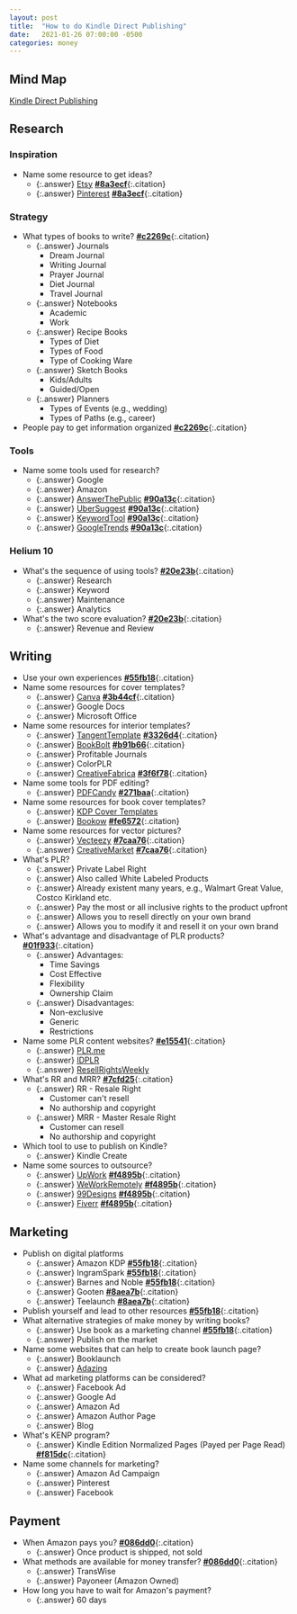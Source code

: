```yaml
---
layout: post
title:  "How to do Kindle Direct Publishing"
date:   2021-01-26 07:00:00 -0500
categories: money
---
```


## Mind Map

[Kindle Direct Publishing](/assets/doc/research/Kindle%20Direct%20Publishing.pdf)

## Research

### Inspiration

* Name some resource to get ideas?
  * {:.answer} [Etsy](https://www.etsy.com/ca/?ref=lgo) **[#8a3ecf]**{:.citation}
  * {:.answer} [Pinterest](https://www.pinterest.ca/) **[#8a3ecf]**{:.citation}

### Strategy

* What types of books to write? **[#c2269c]**{:.citation}
  * {:.answer} Journals
    * Dream Journal
    * Writing Journal
    * Prayer Journal
    * Diet Journal
    * Travel Journal
  * {:.answer} Notebooks
    * Academic
    * Work
  * {:.answer} Recipe Books
    * Types of Diet
    * Types of Food
    * Type of Cooking Ware
  * {:.answer} Sketch Books
    * Kids/Adults
    * Guided/Open
  * {:.answer} Planners
    * Types of Events (e.g., wedding)
    * Types of Paths (e.g., career)
* People pay to get information organized **[#c2269c]**{:.citation}

### Tools

* Name some tools used for research?
  * {:.answer} Google
  * {:.answer} Amazon
  * {:.answer} [AnswerThePublic](https://answerthepublic.com/) **[#90a13c]**{:.citation}
  * {:.answer} [UberSuggest](https://neilpatel.com/ubersuggest/) **[#90a13c]**{:.citation}
  * {:.answer} [KeywordTool](https://keywordtool.io/) **[#90a13c]**{:.citation}
  * {:.answer} [GoogleTrends](https://trends.google.com/trends/?geo=US) **[#90a13c]**{:.citation}

### Helium 10

* What's the sequence of using tools? **[#20e23b]**{:.citation}
  * {:.answer} Research
  * {:.answer} Keyword
  * {:.answer} Maintenance
  * {:.answer} Analytics
* What's the two score evaluation? **[#20e23b]**{:.citation}
  * {:.answer} Revenue and Review
  
## Writing

* Use your own experiences **[#55fb18]**{:.citation}
* Name some resources for cover templates?
  * {:.answer} [Canva](https://www.canva.com/) **[#3b44cf]**{:.citation}
  * {:.answer} Google Docs
  * {:.answer} Microsoft Office
* Name some resources for interior templates?
  * {:.answer} [TangentTemplate](https://templates.tangent.rocks/) **[#3326d4]**{:.citation}
  * {:.answer} [BookBolt](https://bookbolt.io/) **[#b91b66]**{:.citation}
  * {:.answer} Profitable Journals
  * {:.answer} ColorPLR
  * {:.answer} [CreativeFabrica](https://www.creativefabrica.com/) **[#3f6f78]**{:.citation}
* Name some tools for PDF editing?
  * {:.answer} [PDFCandy](https://pdfcandy.com/) **[#271baa]**{:.citation}
* Name some resources for book cover templates?
  * {:.answer} [KDP Cover Templates](https://kdp.amazon.com/en_US/cover-templates)
  * {:.answer} [Bookow](https://www.bookow.com/) **[#fe6572]**{:.citation}
* Name some resources for vector pictures?
  * {:.answer} [Vecteezy](https://www.vecteezy.com/) **[#7caa76]**{:.citation}
  * {:.answer} [CreativeMarket](https://creativemarket.com/) **[#7caa76]**{:.citation}
* What's PLR?
  * {:.answer} Private Label Right
  * {:.answer} Also called White Labeled Products
  * {:.answer} Already existent many years, e.g., Walmart Great Value, Costco Kirkland etc.
  * {:.answer} Pay the most or all inclusive rights to the product upfront
  * {:.answer} Allows you to resell directly on your own brand
  * {:.answer} Allows you to modify it and resell it on your own brand
* What's advantage and disadvantage of PLR products? **[#01f933]**{:.citation}
  * {:.answer} Advantages:
    * Time Savings
    * Cost Effective
    * Flexibility
    * Ownership Claim
  * {:.answer} Disadvantages:
    * Non-exclusive
    * Generic
    * Restrictions
* Name some PLR content websites? **[#e15541]**{:.citation}
  * {:.answer} [PLR.me](https://www.plr.me/)
  * {:.answer} [IDPLR](https://www.idplr.com/)
  * {:.answer} [ResellRightsWeekly](http://resell-rights-weekly.com/members/?rid=244180)
* What's RR and MRR? **[#7cfd25]**{:.citation}
  * {:.answer} RR - Resale Right
    * Customer can't resell
    * No authorship and copyright
  * {:.answer} MRR - Master Resale Right
    * Customer can resell
    * No authorship and copyright
* Which tool to use to publish on Kindle?
  * {:.answer} Kindle Create
* Name some sources to outsource?
  * {:.answer} [UpWork](https://www.upwork.com/) **[#f4895b]**{:.citation}
  * {:.answer} [WeWorkRemotely](https://weworkremotely.com/) **[#f4895b]**{:.citation}
  * {:.answer} [99Designs](https://99designs.ca/) **[#f4895b]**{:.citation}
  * {:.answer} [Fiverr](https://www.fiverr.com/) **[#f4895b]**{:.citation}

## Marketing

* Publish on digital platforms
  * {:.answer} Amazon KDP **[#55fb18]**{:.citation}
  * {:.answer} IngramSpark **[#55fb18]**{:.citation}
  * {:.answer} Barnes and Noble **[#55fb18]**{:.citation}
  * {:.answer} Gooten **[#8aea7b]**{:.citation}
  * {:.answer} Teelaunch **[#8aea7b]**{:.citation}
* Publish yourself and lead to other resources **[#55fb18]**{:.citation}
* What alternative strategies of make money by writing books?
  * {:.answer} Use book as a marketing channel **[#55fb18]**{:.citation}
  * {:.answer} Publish on the market
* Name some websites that can help to create book launch page?
  * {:.answer} Booklaunch
  * {:.answer} [Adazing](https://www.adazing.com/cover-mocks/)
* What ad marketing platforms can be considered?
  * {:.answer} Facebook Ad
  * {:.answer} Google Ad
  * {:.answer} Amazon Ad
  * {:.answer} Amazon Author Page
  * {:.answer} Blog
* What's KENP program?
  * {:.answer} Kindle Edition Normalized Pages (Payed per Page Read) **[#f815dc]**{:.citation}
* Name some channels for marketing?
  * {:.answer} Amazon Ad Campaign
  * {:.answer} Pinterest
  * {:.answer} Facebook
  
## Payment

* When Amazon pays you? **[#086dd0]**{:.citation}
  * {:.answer} Once product is shipped, not sold
* What methods are available for money transfer? **[#086dd0]**{:.citation}
  * {:.answer} TransWise
  * {:.answer} Payoneer (Amazon Owned)
* How long you have to wait for Amazon's payment?
  * {:.answer} 60 days

[#55fb18]: https://www.inc.com/danny-iny/how-to-really-make-money-as-a-book-author-even-if-you-dont-sell-a-single-copy.html
[#c5ecba]: https://www.entrepreneur.com/article/306135
[#20e23b]: https://kb.helium10.com/hc/en-us/articles/360013059613-Is-There-a-Recommended-Sequence-for-Using-Helium-10-s-Tools-
[#5946cb]: https://kb.helium10.com/hc/en-us/articles/360050197534-Xray-PRO-Training-Video-Success-Score-and-Two-Factor-Success-Score
[#c2269c]: https://www.udemy.com/course/make-money-publishing-low-content-books-on-amazon/learn/lecture/14059559#overview
[#8aea7b]: https://www.udemy.com/course/make-money-publishing-low-content-books-on-amazon/learn/lecture/14059825#overview
[#b1f393]: https://www.udemy.com/course/make-money-publishing-low-content-books-on-amazon/learn/lecture/14820976#overview
[#086dd0]: https://www.udemy.com/course/how-to-self-publish-books-on-amazon-kdp-for-extra-income/learn/lecture/24127602#overview
[#90a13c]: https://www.udemy.com/course/how-to-self-publish-books-on-amazon-kdp-for-extra-income/learn/lecture/21580634#overview
[#3326d4]: https://www.udemy.com/course/how-to-self-publish-books-on-amazon-kdp-for-extra-income/learn/lecture/21355782#overview
[#b91b66]: https://www.udemy.com/course/how-to-self-publish-books-on-amazon-kdp-for-extra-income/learn/lecture/21357712#overview
[#3b44cf]: https://www.udemy.com/course/how-to-self-publish-books-on-amazon-kdp-for-extra-income/learn/lecture/21356752#overview
[#271baa]: https://www.udemy.com/course/how-to-self-publish-books-on-amazon-kdp-for-extra-income/learn/lecture/21367866#overview
[#3f6f78]: https://www.udemy.com/course/how-to-self-publish-books-on-amazon-kdp-for-extra-income/learn/lecture/24141644#overview
[#fe6572]: https://www.udemy.com/course/how-to-self-publish-books-on-amazon-kdp-for-extra-income/learn/lecture/21368000#overview
[#7caa76]: https://www.udemy.com/course/how-to-self-publish-books-on-amazon-kdp-for-extra-income/learn/lecture/24130538#overview
[#8a3ecf]: https://www.udemy.com/course/how-to-self-publish-books-on-amazon-kdp-for-extra-income/learn/lecture/24139538#overview
[#f815dc]: https://www.udemy.com/course/how-to-self-publish-books-on-amazon-kdp-for-extra-income/learn/lecture/24293824#overview
[#f4895b]: https://www.udemy.com/course/how-to-self-publish-books-on-amazon-kdp-for-extra-income/learn/lecture/21625614#overview
[#7cfd25]: https://www.streetdirectory.com/etoday/plr-mrr-and-rr-explained-wowaue.html
[#01f933]: https://www.thebalancesmb.com/private-label-rights-for-home-business-1794347#:~:text=Private%20label%20rights%20(PLR)%20help,to%20post%20on%20your%20blog.
[#e15541]: https://thewebjourney.com/best-plr-sites/
